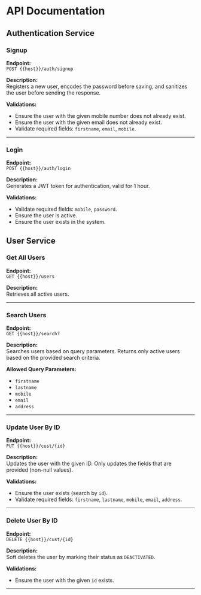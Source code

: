 
# API Documentation

## Authentication Service

### Signup

**Endpoint:**  
`POST {{host}}/auth/signup`

**Description:**  
Registers a new user, encodes the password before saving, and sanitizes the user before sending the response.

**Validations:**
- Ensure the user with the given mobile number does not already exist.
- Ensure the user with the given email does not already exist.
- Validate required fields: `firstname`, `email`, `mobile`.

---

### Login

**Endpoint:**  
`POST {{host}}/auth/login`

**Description:**  
Generates a JWT token for authentication, valid for 1 hour.

**Validations:**
- Validate required fields: `mobile`, `password`.
- Ensure the user is active.
- Ensure the user exists in the system.

## User Service

### Get All Users

**Endpoint:**  
`GET {{host}}/users`

**Description:**  
Retrieves all active users.

---

### Search Users

**Endpoint:**  
`GET {{host}}/search?`

**Description:**  
Searches users based on query parameters. Returns only active users based on the provided search criteria.

**Allowed Query Parameters:**
- `firstname`
- `lastname`
- `mobile`
- `email`
- `address`

---

### Update User By ID

**Endpoint:**  
`PUT {{host}}/cust/{id}`

**Description:**  
Updates the user with the given ID. Only updates the fields that are provided (non-null values).

**Validations:**
- Ensure the user exists (search by `id`).
- Validate required fields: `firstname`, `lastname`, `mobile`, `email`, `address`.

---

### Delete User By ID

**Endpoint:**  
`DELETE {{host}}/cust/{id}`

**Description:**  
Soft deletes the user by marking their status as `DEACTIVATED`.

**Validations:**
- Ensure the user with the given `id` exists.

---